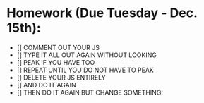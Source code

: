# Homework (Due Tuesday - Dec. 15th):

- [] COMMENT OUT YOUR JS
- [] TYPE IT ALL OUT AGAIN WITHOUT LOOKING
- [] PEAK IF YOU HAVE TOO
- [] REPEAT UNTIL YOU DO NOT HAVE TO PEAK
- [] DELETE YOUR JS ENTIRELY
- [] AND DO IT AGAIN
- [] THEN DO IT AGAIN BUT CHANGE SOMETHING!
